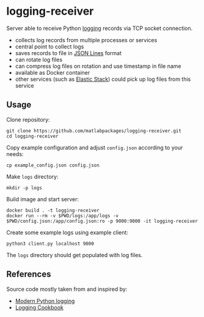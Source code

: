 # logging-receiver

Server able to receive Python [logging](https://docs.python.org/3/library/logging.html) records via TCP socket connection.

* collects log records from multiple processes or services
* central point to collect logs
* saves records to file in [JSON Lines](https://jsonlines.org/) format
* can rotate log files
* can compress log files on rotation and use timestamp in file name
* available as Docker container
* other services (such as [Elastic Stack](https://www.elastic.co/de/elastic-stack)) could pick up log files from this service

## Usage

Clone repository:

```
git clone https://github.com/matlabpackages/logging-receiver.git
cd logging-receiver
```

Copy example configuration and adjust `config.json` according to your needs:

```
cp example_config.json config.json
```

Make `logs` directory:

```
mkdir -p logs
```

Build image and start server:

```
docker build . -t logging-receiver
docker run --rm -v $PWD/logs:/app/logs -v $PWD/config.json:/app/config.json:ro -p 9000:9000 -it logging-receiver
```

Create some example logs using example client:

```
python3 client.py localhost 9000
```

The `logs` directory should get populated with log files.

## References

Source code mostly taken from and inspired by:
* [Modern Python logging](https://www.youtube.com/watch?v=9L77QExPmI0)
* [Logging Cookbook](https://docs.python.org/3/howto/logging-cookbook.html)
